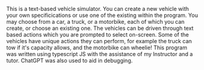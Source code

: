 This is a text-based vehicle simulator. You can create a new vehicle with your own specificications or use one of the existing within the program. 
You may choose from a car, a truck, or a motorbike, each of which you can create, or choose an existing one. 
The vehicles can be driven through text based actions which you are prompted to select on-screen. 
Some of the vehicles have unique actions they can perform, for example the truck can tow if it's capacity allows, and the motorbike can wheelie!
This program was written using typescript JS with the assistance of my Instructor and a tutor. ChatGPT was also used to aid in debugging.
